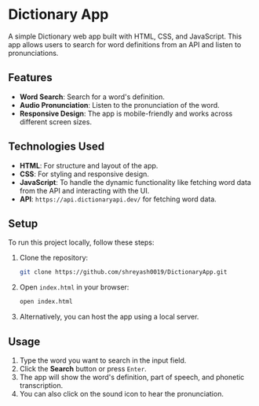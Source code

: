
# Dictionary App

A simple Dictionary web app built with HTML, CSS, and JavaScript. This app allows users to search for word definitions from an API and listen to pronunciations.

## Features

- **Word Search**: Search for a word's definition.
- **Audio Pronunciation**: Listen to the pronunciation of the word.
- **Responsive Design**: The app is mobile-friendly and works across different screen sizes.

## Technologies Used

- **HTML**: For structure and layout of the app.
- **CSS**: For styling and responsive design.
- **JavaScript**: To handle the dynamic functionality like fetching word data from the API and interacting with the UI.
- **API**: `https://api.dictionaryapi.dev/` for fetching word data.

## Setup

To run this project locally, follow these steps:

1. Clone the repository:
   ```bash
   git clone https://github.com/shreyash0019/DictionaryApp.git
   ```

2. Open `index.html` in your browser:
   ```bash
   open index.html
   ```

3. Alternatively, you can host the app using a local server.

## Usage

1. Type the word you want to search in the input field.
2. Click the **Search** button or press `Enter`.
3. The app will show the word's definition, part of speech, and phonetic transcription.
4. You can also click on the sound icon to hear the pronunciation.

 

